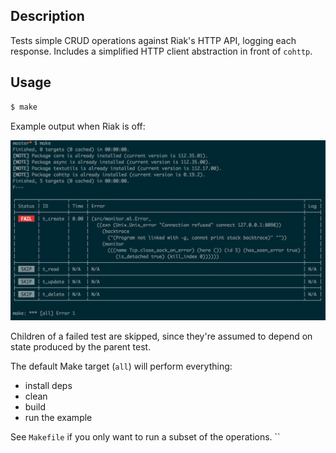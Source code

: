 Description
-----------

Tests simple CRUD operations against Riak's HTTP API, logging each response.
Includes a simplified HTTP client abstraction in front of `cohttp`.

Usage
-----

```sh
$ make
```

Example output when Riak is off:

![1 fail, 3 skip](https://raw.githubusercontent.com/ibnfirnas/caravan/master/examples/riak_crud/screenshot-riak-off.png)

Children of a failed test are skipped, since they're assumed to depend on state
produced by the parent test.

The default Make target (`all`) will perform everything:

- install deps
- clean
- build
- run the example

See `Makefile` if you only want to run a subset of the operations.
``
